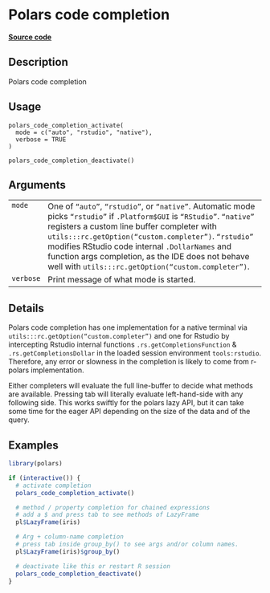 

# Polars code completion

[**Source code**](https://github.com/pola-rs/r-polars/tree/741f9cd2614b3302a4d033bcae447425e1b91191/R/autocompletion.R#L47)

## Description

Polars code completion

## Usage

<pre><code class='language-R'>polars_code_completion_activate(
  mode = c("auto", "rstudio", "native"),
  verbose = TRUE
)

polars_code_completion_deactivate()
</code></pre>

## Arguments

<table>
<tr>
<td style="white-space: nowrap; font-family: monospace; vertical-align: top">
<code id="polars_code_completion_activate_:_mode">mode</code>
</td>
<td>
One of <code>“auto”</code>, <code>“rstudio”</code>, or
<code>“native”</code>. Automatic mode picks <code>“rstudio”</code> if
<code>.Platform$GUI</code> is <code>“RStudio”</code>.
<code>“native”</code> registers a custom line buffer completer with
<code>utils:::rc.getOption(“custom.completer”)</code>.
<code>“rstudio”</code> modifies RStudio code internal
<code>.DollarNames</code> and function args completion, as the IDE does
not behave well with
<code>utils:::rc.getOption(“custom.completer”)</code>.
</td>
</tr>
<tr>
<td style="white-space: nowrap; font-family: monospace; vertical-align: top">
<code id="polars_code_completion_activate_:_verbose">verbose</code>
</td>
<td>
Print message of what mode is started.
</td>
</tr>
</table>

## Details

Polars code completion has one implementation for a native terminal via
<code>utils:::rc.getOption(“custom.completer”)</code> and one for
Rstudio by intercepting Rstudio internal functions
<code>.rs.getCompletionsFunction</code> &
<code>.rs.getCompletionsDollar</code> in the loaded session environment
<code>tools:rstudio</code>. Therefore, any error or slowness in the
completion is likely to come from r-polars implementation.

Either completers will evaluate the full line-buffer to decide what
methods are available. Pressing tab will literally evaluate
left-hand-side with any following side. This works swiftly for the
polars lazy API, but it can take some time for the eager API depending
on the size of the data and of the query.

## Examples

``` r
library(polars)

if (interactive()) {
  # activate completion
  polars_code_completion_activate()

  # method / property completion for chained expressions
  # add a $ and press tab to see methods of LazyFrame
  pl$LazyFrame(iris)

  # Arg + column-name completion
  # press tab inside group_by() to see args and/or column names.
  pl$LazyFrame(iris)$group_by()

  # deactivate like this or restart R session
  polars_code_completion_deactivate()
}
```
